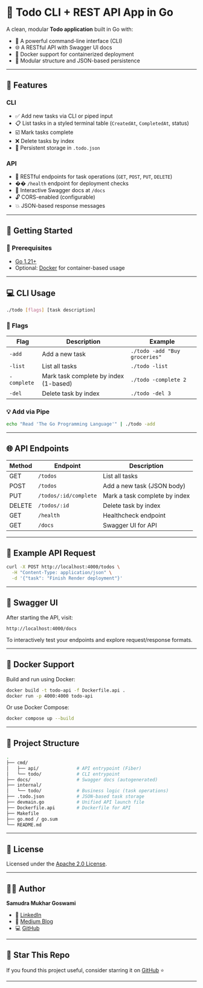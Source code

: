 # 📝 Todo CLI + REST API App in Go

A clean, modular **Todo application** built in Go with:

* 🔧 A powerful command-line interface (CLI)
* 🌐 A RESTful API with Swagger UI docs
* 🐳 Docker support for containerized deployment
* 📆 Modular structure and JSON-based persistence

---

## 📆 Features

### CLI

* ✅ Add new tasks via CLI or piped input
* 📋 List tasks in a styled terminal table (`CreatedAt`, `CompletedAt`, status)
* ☑️ Mark tasks complete
* ❌ Delete tasks by index
* 📀 Persistent storage in `.todo.json`

### API

* 🧠 RESTful endpoints for task operations (`GET`, `POST`, `PUT`, `DELETE`)
* �� `/health` endpoint for deployment checks
* 🧾 Interactive Swagger docs at `/docs`
* 🔓 CORS-enabled (configurable)
* 💥 JSON-based response messages

---

## 🚀 Getting Started

### 🔧 Prerequisites

* [Go 1.21+](https://golang.org/dl/)
* Optional: [Docker](https://www.docker.com/) for container-based usage

---

## 💻 CLI Usage

```bash
./todo [flags] [task description]
```

### 🎯 Flags

| Flag        | Description                           | Example                       |
| ----------- | ------------------------------------- | ----------------------------- |
| `-add`      | Add a new task                        | `./todo -add "Buy groceries"` |
| `-list`     | List all tasks                        | `./todo -list`                |
| `-complete` | Mark task complete by index (1-based) | `./todo -complete 2`          |
| `-del`      | Delete task by index                  | `./todo -del 3`               |

### 💡 Add via Pipe

```bash
echo "Read 'The Go Programming Language'" | ./todo -add
```

---

## 🌐 API Endpoints

| Method | Endpoint              | Description                   |
| ------ | --------------------- | ----------------------------- |
| GET    | `/todos`              | List all tasks                |
| POST   | `/todos`              | Add a new task (JSON body)    |
| PUT    | `/todos/:id/complete` | Mark a task complete by index |
| DELETE | `/todos/:id`          | Delete task by index          |
| GET    | `/health`             | Healthcheck endpoint          |
| GET    | `/docs`               | Swagger UI for API            |

---

## 📄 Example API Request

```bash
curl -X POST http://localhost:4000/todos \
  -H "Content-Type: application/json" \
  -d '{"task": "Finish Render deployment"}'
```

---

## 🪪 Swagger UI

After starting the API, visit:

```
http://localhost:4000/docs
```

To interactively test your endpoints and explore request/response formats.

---

## 🐳 Docker Support

Build and run using Docker:

```bash
docker build -t todo-api -f Dockerfile.api .
docker run -p 4000:4000 todo-api
```

Or use Docker Compose:

```bash
docker compose up --build
```

---

## 📁 Project Structure

```bash
.
├── cmd/
│   ├── api/              # API entrypoint (Fiber)
│   └── todo/             # CLI entrypoint
├── docs/                 # Swagger docs (autogenerated)
├── internal/
│   └── todo/             # Business logic (task operations)
├── .todo.json            # JSON-based task storage
├── devmain.go            # Unified API launch file
├── Dockerfile.api        # Dockerfile for API
├── Makefile
├── go.mod / go.sum
└── README.md
```

---

## 📜 License

Licensed under the [Apache 2.0 License](./LICENSE).

---

## 🤛🏼 Author

**Samudra Mukhar Goswami**

* 💼 [LinkedIn](https://linkedin.com/in/samudramukhar)
* 📝 [Medium Blog](https://medium.com/@samudramukhar)
* 💻 [GitHub](https://github.com/Samudra-G)

---

## 🌟 Star This Repo

If you found this project useful, consider starring it on [GitHub](https://github.com/Samudra-G/todo-app) ⭐️

---

##
